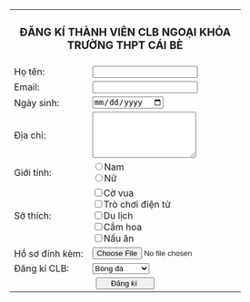 <html>
<head>
<style>
.banner {
       background: url("img/img-0.jpg") no-repeat center center;
        background-size: cover;
        padding-top: 12rem;
        padding-bottom: 12rem;
        text-align: center !important;
        color: ivory !important;
}
.slogan {
         text-akign: center !important;
         width: 100%;
}
.row {
     display: flex;
     flex-wrap: wrap;
     max-width: 100%;
     background-color: lightgreen;
}
.block_3 {
     flex: 0 0 auto;
     width: 30%;
     margin: 10px;
}
.cell_img {
     width: 50%;
}
.cell_text {
     width: 50%;
     padding-left: 5rem;
}
.img {
     width: 100%;
     height: 100%;
}
.text-content {
       font-size: 36px;
       color: #333;
}
.footer {
   background-color: lightgrey;
   margin: 1px;
   padding: 10px;
}
.link {color:navy; text-align: left;}
.menu {font-size: 120%; text-decoration: none;}
.cell {text-align:justify; padding: 1.5cm;}
.table {padding: 10px; border: 2px solid bluel margin-left: 30%; margin-right: 30%; background-color: lightyellow;)
.td  {padding-top: 0.5em; padding-bottom: 0.5em;}
</style>
</head>
<body>
<table>
<form>
      <tr>
              <td colspan="2" align="center"><h3> ĐĂNG KÍ THÀNH VIÊN CLB NGOẠI KHÓA<br>TRƯỜNG THPT CÁI BÈ</h3></td>
      </tr>
      <tr>
              <td><label>Họ tên:</label></td>
              <td><input type="text" id="hoten" name="hoten"></td>
      </tr>
      <tr>
              <td><label>Email:</label></td>
              <td><input type="email" id="email" name="email"></td>
      </tr>
      <tr>
              <td><label>Ngày sinh:</label></td>
              <td><input type="date" id="ngaysinh" name="ngaysinh"></td>
      </tr>
      <tr>
              <td><label>Địa chỉ:</label></td>
              <td><textarea id="diachi" name="diachi" rows=5 cols=20></textarea></td>
      </tr>
      <tr>
              <td><label>Giới tính:</label></td>
              <td>
                     <input type="radio" id="nam" name="gioitinh"><label>Nam</label><br>
                     <input type="radio" id="nu" name="gioitinh"><label>Nữ</label><br>
              </td>
       </tr>
       <tr>
              <td><label>Sở thích:</label></td>
              <td>   
                     <input type="checkbox" id="covua" name="sothich"><label>Cờ vua</label><br>
                     <input type="checkbox" id="game" name="sothich"><label>Trò chơi điện tử</label><br>
                     <input type="checkbox" id="dulich" name="sothich"><label>Du lịch</label><br>
                     <input type="checkbox" id="camhoa" name="sothich"><label>Cắm hoa</label><br>
                     <input type="checkbox" id="nauan" name="sothich"><label>Nấu ăn</label><br>
              </td>
         </tr>
         <tr>
                <td><label>Hồ sơ đính kèm:</label></td>
                <td><input type="file" id="hoso" name="hoso" value="Lý lịch"></td>
         </tr>
         <tr>
                <td><label>Đăng kí CLB:</label</td>
                <td><select id="thethao" name="thethao">
                                 <option value="bongda">Bóng đá</option>
                                 <option value="bongban">Bóng bàn</option>
                                 <option value="bongro">Bóng rổ</option>
                                 <option value="bongchuyen">Bóng chuyền</option>
                                 <option value="caulong">Cầu lông</option>
                                 <option value="boiloi">Bơi lội</option>
                                 <option value="vothuat">Võ thuật</option>
                                 <option value="mithuat">Mĩ thuật</option>
                                 <option value="nhiepanh">Nhiếp ảnh</option>
                                 <option value="amnhac">Âm nhạc</option>
                                 <option value="khieuvu">Khiêu vũ</option>
                        </select>
                  </td>
            </tr>
            <tr>
                  <td colspan="2" align="center"><input type="submit" value="     Đăng kí      "></td>
            </tr>
</form>
</table>
</body>
</html>

